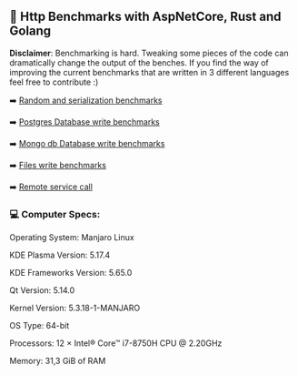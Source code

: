 ## :rocket: Http Benchmarks with AspNetCore, Rust and Golang

**Disclaimer**: Benchmarking is hard. Tweaking some pieces of the code can dramatically change the output of the benches. If you find the way of improving the current benchmarks that are written in 3 different languages feel free to contribute :)

:arrow_right: [Random and serialization benchmarks](https://github.com/CarlosLanderas/http-benches/tree/master/random-serialization)

:arrow_right: [Postgres Database write benchmarks](https://github.com/CarlosLanderas/http-benches/tree/master/postgres-db-write)

:arrow_right: [Mongo db Database write benchmarks](https://github.com/CarlosLanderas/http-benches/tree/master/mongo-db-write)

:arrow_right: [Files write benchmarks](https://github.com/CarlosLanderas/http-benches/tree/master/files-write)

:arrow_right: [Remote service call](https://github.com/CarlosLanderas/http-benches/tree/master/remote-svc-call)


### :computer: Computer Specs:

Operating System: Manjaro Linux 

KDE Plasma Version: 5.17.4

KDE Frameworks Version: 5.65.0

Qt Version: 5.14.0

Kernel Version: 5.3.18-1-MANJARO

OS Type: 64-bit

Processors: 12 × Intel® Core™ i7-8750H CPU @ 2.20GHz

Memory: 31,3 GiB of RAM

